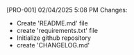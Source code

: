 [PRO-001] 02/04/2025 5:08 PM Changes:
- Create 'README.md' file 
- create 'requirements.txt' file
- Initialize github repository 
- create 'CHANGELOG.md'
